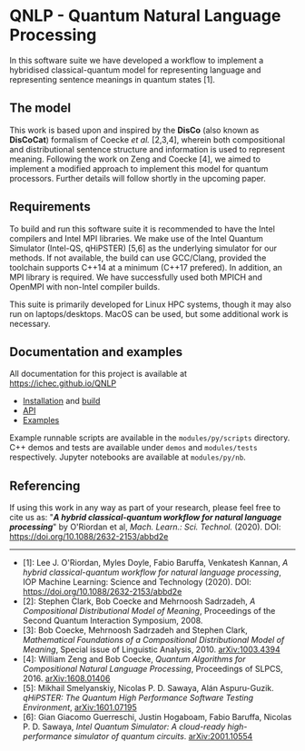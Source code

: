 # QNLP - Quantum Natural Language Processing

In this software suite we have developed a workflow to implement a hybridised classical-quantum model for representing language and representing sentence meanings in quantum states [1].

## The model

This work is based upon and inspired by the **DisCo** (also known as **DisCoCat**) formalism of Coecke *et al.* [2,3,4], wherein both compositional and distributional sentence structure and information is used to represent meaning. Following the work on Zeng and Coecke [4], we aimed to implement a modified approach to implement this model for quantum processors. Further details will follow shortly in the upcoming paper.

## Requirements

To build and run this software suite it is recommended to have the Intel compilers and Intel MPI libraries. We make use of the Intel Quantum Simulator (Intel-QS, qHiPSTER) [5,6] as the underlying simulator for our methods. If not available, the build can use GCC/Clang, provided the toolchain supports C++14 at a minimum (C++17 prefered). In addition, an MPI library is required. We have successfully used both MPICH and OpenMPI with non-Intel compiler builds. 

This suite is primarily developed for Linux HPC systems, though it may also run on laptops/desktops. MacOS can be used, but some additional work is necessary. 

## Documentation and examples

All documentation for this project is available at https://ichec.github.io/QNLP

- [Installation](https://ichec.github.io/QNLP/install) and [build](Build.md)
- [API](https://ichec.github.io/QNLP/docs)
- [Examples](https://ichec.github.io/QNLP/examples)

Example runnable scripts are available in the `modules/py/scripts` directory. C++ demos and tests are available under `demos` and `modules/tests` respectively. Jupyter notebooks are available at `modules/py/nb`.

## Referencing
If using this work in any way as part of your research, please feel free to cite us as:
"***A hybrid classical-quantum workflow for natural language processing***" by O'Riordan et al, *Mach. Learn.: Sci. Technol.* (2020). DOI: https://doi.org/10.1088/2632-2153/abbd2e

---

- [1]: Lee J. O'Riordan, Myles Doyle, Fabio Baruffa, Venkatesh Kannan, *A hybrid classical-quantum workflow for natural language processing*, IOP Machine Learning: Science and Technology (2020). DOI: https://doi.org/10.1088/2632-2153/abbd2e
- [2]: Stephen Clark, Bob Coecke and Mehrnoosh Sadrzadeh, *A Compositional Distributional Model of Meaning*, Proceedings of the Second Quantum Interaction Symposium, 2008.
- [3]: Bob Coecke, Mehrnoosh Sadrzadeh and Stephen Clark, *Mathematical Foundations of a Compositional Distributional Model of Meaning*, Special issue of Linguistic Analysis, 2010. [arXiv:1003.4394](https://arxiv.org/abs/1003.4394)
- [4]: William Zeng and Bob Coecke, *Quantum Algorithms for Compositional Natural Language Processing*, Proceedings of SLPCS, 2016. [arXiv:1608.01406](https://arxiv.org/pdf/1608.01406.pdf)
- [5]: Mikhail Smelyanskiy, Nicolas P. D. Sawaya, Alán Aspuru-Guzik. *qHiPSTER: The Quantum High Performance Software Testing Environment*, [arXiv:1601.07195](https://arxiv.org/abs/1601.07195)
- [6]: Gian Giacomo Guerreschi, Justin Hogaboam, Fabio Baruffa, Nicolas P. D. Sawaya, *Intel Quantum Simulator: A cloud-ready high-performance simulator of quantum circuits*. [arXiv:2001.10554](https://arxiv.org/abs/2001.10554)
